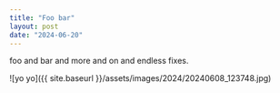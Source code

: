 ```yaml
---
title: "Foo bar"
layout: post
date: "2024-06-20"
---
```


foo and bar and more and on and endless fixes.

![yo yo]({{ site.baseurl }}/assets/images/2024/20240608_123748.jpg)
